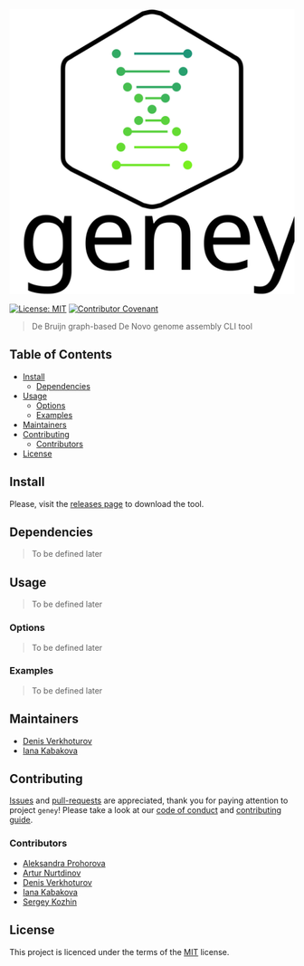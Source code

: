 ![geney](geney-logo.svg)

[![License: MIT][license_badge]][license_link]
[![Contributor Covenant][coc_badge]](CODE-OF-CONDUCT.md)

> De Bruijn graph-based De Novo genome assembly CLI tool

## Table of Contents

-   [Install](#install)
    -   [Dependencies](#dependencies)
-   [Usage](#usage)
    -   [Options](#options)
    -   [Examples](#examples)
-   [Maintainers](#maintainers)
-   [Contributing](#contributing)
    -   [Contributors](#contributors)
-   [License](#license)

## Install

Please, visit the [releases page][releases_link] to download the tool. 

## Dependencies
> To be defined later

## Usage
> To be defined later

### Options
> To be defined later

### Examples
> To be defined later

## Maintainers
-   [Denis Verkhoturov](https://github.com/DenisVerkhoturov)
-   [Iana Kabakova](https://github.com/IanaKabakova)

## Contributing
[Issues](issues) and [pull-requests](pulls) are appreciated, thank you for paying attention to project `geney`!
Please take a look at our [code of conduct](CODE-OF-CONDUCT.md) and [contributing guide](CONTRIBUTING.md).

### Contributors
-   [Aleksandra Prohorova](https://github.com/AleksandraProhorova)
-   [Artur Nurtdinov](https://github.com/ArturNurtdinov)
-   [Denis Verkhoturov](https://github.com/DenisVerkhoturov)
-   [Iana Kabakova](https://github.com/IanaKabakova)
-   [Sergey Kozhin](https://github.com/SergeyKozhin)

## License
This project is licenced under the terms of the [MIT](LICENSE.md) license.

[license_link]: https://opensource.org/licenses/MIT
[license_badge]: https://img.shields.io/badge/License-MIT-blue.svg
[coc_badge]: https://img.shields.io/badge/Contributor%20Covenant-v2.0%20adopted-ff69b4.svg
[releases_link]: https://github.com/DenisVerkhoturov/geney/releases
